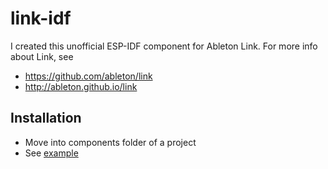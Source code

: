 # link-idf
I created this unofficial ESP-IDF component for Ableton Link. For more info about Link, see
* https://github.com/ableton/link
* http://ableton.github.io/link

## Installation
* Move into components folder of a project
* See [example](https://github.com/mathiasbredholt/link-idf-example)
